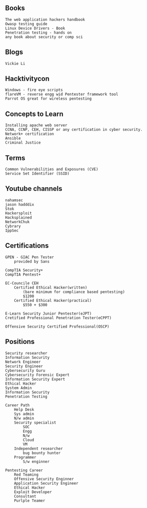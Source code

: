 ## **Books**
	The web application hackers handbook
	Owasp testing guide
	Linux Device Drivers - Book
	Penetration testing - hands on 
	any book about security or comp sci

## **Blogs**
	Vickie Li



## **Hacktivitycon**
	Windows - fire eye scripts
	flareVM - reverse engg wid Pentester framework tool
	Parrot OS great for wireless pentesting
	
## **Concepts to Learn**
	Installing apache web server
	CCNA, CCNP, CEH, CISSP or any certification in cyber security.
	Network+ certification
	Ansible
	Criminal Justice 

## **Terms**
	Common Vulnerabilities and Exposures (CVE)
	Service Set Identifier (SSID)

## **Youtube channels**
	nahamsec
	jason hadddix
	Stok
	Hackersploit
	Hacksplained
	NetworkChuk
	Cybrary
	IppSec
## **Certifications**
	
	GPEN - GIAC Pen Tester
		provided by Sans
	
	CompTIA Security+
	CompTIA Pentest+

	EC-Councile CEH
		Certified Ethical Hacker(written)
			(bare minimum for compliance based pentesting)
			$1200
		Certified Ethical Hacker(practical)
			$550 + $300

	E-Learn Security Junior Pentester(eJPT)
	Cretified Professional Penetration Tester(eCPPT)

	Offensive Security Certified Professional(OSCP)



## **Positions**
	Security researcher
	Information Security
	Network Engineer
	Security Engineer
	Cybersecurity Guru
	Cybersecurity Forensic Expert
	Information Security Expert
	Ethical Hacker
	System Admin
	Information Security
	Penetration Testing

	Career Path
		Help Desk
		Sys admin
		N/w admin
		Security specialist 
			SOC
			Engg
			N/w
			Cloud
			VM
		Independent researcher
			bug bounty hunter
		Programmer
			S/w enginner
	
	Pentesting Career
		Red Teaming
		Offensive Security Enginner
		Application Security Engineer
		Ethical Hacker
		Exploit Developer
		Consultant
		Purlple Teamer